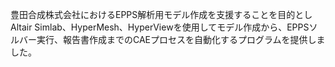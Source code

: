 豊田合成株式会社におけるEPPS解析用モデル作成を支援することを目的としAltair Simlab、HyperMesh、HyperViewを使用してモデル作成から、EPPSソルバー実行、報告書作成までのCAEプロセスを自動化するプログラムを提供しました。
